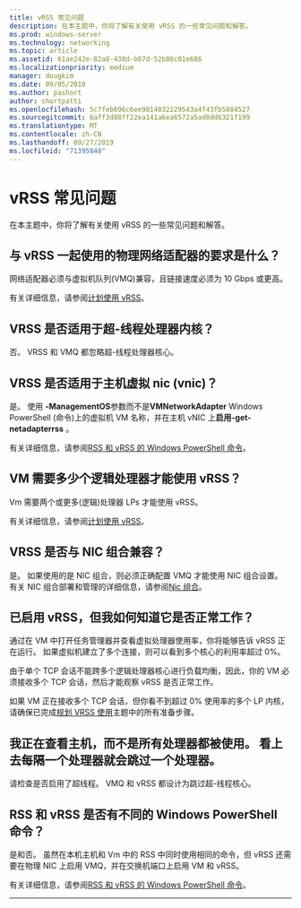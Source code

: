 ```yaml
---
title: vRSS 常见问题
description: 在本主题中，你将了解有关使用 vRSS 的一些常见问题和解答。
ms.prod: windows-server
ms.technology: networking
ms.topic: article
ms.assetid: 61ae242e-82a8-430d-b07d-52b86c01e686
ms.localizationpriority: medium
manager: dougkim
ms.date: 09/05/2018
ms.author: pashort
author: shortpatti
ms.openlocfilehash: 5c7feb696c6ee9014032229543a4f43fb5884527
ms.sourcegitcommit: 6aff3d88ff22ea141a6ea6572a5ad8dd6321f199
ms.translationtype: MT
ms.contentlocale: zh-CN
ms.lasthandoff: 09/27/2019
ms.locfileid: "71395848"
---
```

# <a name="vrss-frequently-asked-questions"></a>vRSS 常见问题

在本主题中，你将了解有关使用 vRSS 的一些常见问题和解答。

## <a name="what-are-the-requirements-for-the-physical-network-adapters-that-i-use-with-vrss"></a>与 vRSS 一起使用的物理网络适配器的要求是什么？

网络适配器必须与虚拟机队列\(VMQ\)兼容，且链接速度必须为 10 Gbps 或更高。

有关详细信息，请参阅[计划使用 vRSS](vrss-plan.md)。

## <a name="does-vrss-work-with-hyper-threaded-processor-cores"></a>VRSS 是否适用于超\-线程处理器内核？

否。 VRSS 和 VMQ 都忽略超\-线程处理器核心。

## <a name="does-vrss-work-for-host-virtual-nics-vnics"></a>VRSS 是否适用于主机虚拟 nic \(vnic\)？

是。 使用 **-ManagementOS**参数而不是**VMNetworkAdapter** Windows PowerShell \(命令\)上的虚拟机 VM 名称，并在主机 vNIC 上**启用-get-netadapterrss** 。

有关详细信息，请参阅[RSS 和 vRSS 的 Windows PowerShell 命令](vrss-wps.md)。

## <a name="how-many-logical-processors-does-a-vm-need-to-use-vrss"></a>VM 需要多少个逻辑处理器才能使用 vRSS？

Vm 需要两个或更多\(逻辑\)处理器 LPs 才能使用 vRSS。

有关详细信息，请参阅[计划使用 vRSS](vrss-plan.md)。

## <a name="is-vrss-compatible-with-nic-teaming"></a>VRSS 是否与 NIC 组合兼容？

是。 如果使用的是 NIC 组合，则必须正确配置 VMQ 才能使用 NIC 组合设置。 有关 NIC 组合部署和管理的详细信息，请参阅[Nic 组合](https://docs.microsoft.com/windows-server/networking/technologies/nic-teaming/nic-teaming)。

## <a name="vrss-is-enabled-but-how-do-i-know-if-it-is-working"></a>已启用 vRSS，但我如何知道它是否正常工作？ 

通过在 VM 中打开任务管理器并查看虚拟处理器使用率，你将能够告诉 vRSS 正在运行。 如果虚拟机建立了多个连接，则可以看到多个核心的利用率超过 0%。

由于单个 TCP 会话不能跨多个逻辑处理器核心进行负载均衡，因此，你的 VM 必须接收多个 TCP 会话，然后才能观察 vRSS 是否正常工作。

如果 VM 正在接收多个 TCP 会话，但你看不到超过 0% 使用率的多个 LP 内核，请确保已完成[规划 VRSS 使用](vrss-plan.md)主题中的所有准备步骤。

## <a name="im-looking-at-the-host-and-not-all-of-the-processors-are-being-used-it-looks-like-every-other-one-is-being-skipped"></a>我正在查看主机，而不是所有处理器都被使用。 看上去每隔一个处理器就会跳过一个处理器。
  
请检查是否启用了超线程。 VMQ 和 vRSS 都设计为跳过超\-线程核心。

## <a name="are-there-different-windows-powershell-commands-for-rss-and-vrss"></a>RSS 和 vRSS 是否有不同的 Windows PowerShell 命令？

是和否。 虽然在本机主机和 Vm 中的 RSS 中同时使用相同的命令，但 vRSS 还需要在物理 NIC 上启用 VMQ，并在交换机端口上启用 VM 和 vRSS。

有关详细信息，请参阅[RSS 和 vRSS 的 Windows PowerShell 命令](vrss-wps.md)。

---
